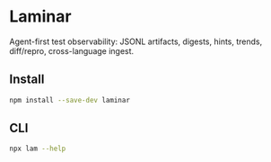 # Laminar

Agent-first test observability: JSONL artifacts, digests, hints, trends, diff/repro, cross-language ingest.

## Install

```bash
npm install --save-dev laminar
```

## CLI

```bash
npx lam --help
```
